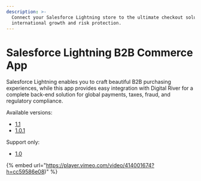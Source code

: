```yaml
---
description: >-
  Connect your Salesforce Lightning store to the ultimate checkout solution for
  international growth and risk protection.
---
```


# Salesforce Lightning B2B Commerce App

Salesforce Lightning enables you to craft beautiful B2B purchasing experiences, while this app provides easy integration with Digital River for a complete back-end solution for global payments, taxes, fraud, and regulatory compliance.

Available versions:

* [1.1](https://app.gitbook.com/o/-LqC\_Nsz4Z-JxICCsFw3/s/w4LUVtzRnCnYyAQNDxTM/)
* [1.0.1](https://app.gitbook.com/o/-LqC\_Nsz4Z-JxICCsFw3/s/E4mQlr6JaI21hIMVilNW/)

Support only:

* [1.0](https://app.gitbook.com/o/-LqC\_Nsz4Z-JxICCsFw3/s/-MS-2crEBZIcuq\_A3pl1-694727794/)

{% embed url="https://player.vimeo.com/video/414001674?h=cc59586e08)" %}
